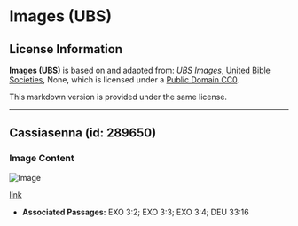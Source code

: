 # Images (UBS)

## License Information

**Images (UBS)** is based on and adapted from: _UBS Images_, [United Bible Societies](https://unitedbiblesocieties.org/), None, which is licensed under a [Public Domain CC0](https://creativecommons.org/public-domain/cc0/).

This markdown version is provided under the same license.



--------------------------------

## Cassiasenna (id: 289650)

### Image Content

![Image](https://cdn.aquifer.bible/aquifer-content/resources/Media/WEB-0113_cassiasenna.jpg)

[link](https://cdn.aquifer.bible/aquifer-content/resources/Media/WEB-0113_cassiasenna.jpg)

* **Associated Passages:** EXO 3:2; EXO 3:3; EXO 3:4; DEU 33:16

